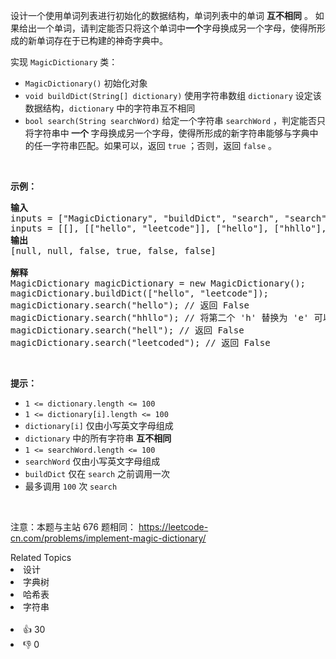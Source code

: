 <p>设计一个使用单词列表进行初始化的数据结构，单词列表中的单词 <strong>互不相同</strong> 。 如果给出一个单词，请判定能否只将这个单词中<strong>一个</strong>字母换成另一个字母，使得所形成的新单词存在于已构建的神奇字典中。</p>

<p>实现 <code>MagicDictionary</code> 类：</p>

<ul> 
 <li><code>MagicDictionary()</code> 初始化对象</li> 
 <li><code>void buildDict(String[]&nbsp;dictionary)</code> 使用字符串数组&nbsp;<code>dictionary</code> 设定该数据结构，<code>dictionary</code> 中的字符串互不相同</li> 
 <li><code>bool search(String searchWord)</code> 给定一个字符串 <code>searchWord</code> ，判定能否只将字符串中<strong> 一个 </strong>字母换成另一个字母，使得所形成的新字符串能够与字典中的任一字符串匹配。如果可以，返回 <code>true</code> ；否则，返回 <code>false</code> 。</li> 
</ul>

<p>&nbsp;</p>

<div class="top-view__1vxA"> 
 <div class="original__bRMd"> 
  <div> 
   <p><strong>示例：</strong></p> 
  </div>
 </div>
</div>

<pre>
<strong>输入</strong>
inputs = ["MagicDictionary", "buildDict", "search", "search", "search", "search"]
inputs = [[], [["hello", "leetcode"]], ["hello"], ["hhllo"], ["hell"], ["leetcoded"]]
<strong>输出</strong>
[null, null, false, true, false, false]

<strong>解释</strong>
MagicDictionary magicDictionary = new MagicDictionary();
magicDictionary.buildDict(["hello", "leetcode"]);
magicDictionary.search("hello"); // 返回 False
magicDictionary.search("hhllo"); // 将第二个 'h' 替换为 'e' 可以匹配 "hello" ，所以返回 True
magicDictionary.search("hell"); // 返回 False
magicDictionary.search("leetcoded"); // 返回 False
</pre>

<p>&nbsp;</p>

<p><strong>提示：</strong></p>

<ul> 
 <li><code>1 &lt;=&nbsp;dictionary.length &lt;= 100</code></li> 
 <li><code>1 &lt;=&nbsp;dictionary[i].length &lt;= 100</code></li> 
 <li><code>dictionary[i]</code> 仅由小写英文字母组成</li> 
 <li><code>dictionary</code> 中的所有字符串 <strong>互不相同</strong></li> 
 <li><code>1 &lt;=&nbsp;searchWord.length &lt;= 100</code></li> 
 <li><code>searchWord</code> 仅由小写英文字母组成</li> 
 <li><code>buildDict</code> 仅在 <code>search</code> 之前调用一次</li> 
 <li>最多调用 <code>100</code> 次 <code>search</code></li> 
</ul>

<p>&nbsp;</p>

<p>
 <meta charset="UTF-8" />注意：本题与主站 676&nbsp;题相同：&nbsp;<a href="https://leetcode-cn.com/problems/implement-magic-dictionary/">https://leetcode-cn.com/problems/implement-magic-dictionary/</a></p>

<div><div>Related Topics</div><div><li>设计</li><li>字典树</li><li>哈希表</li><li>字符串</li></div></div><br><div><li>👍 30</li><li>👎 0</li></div>